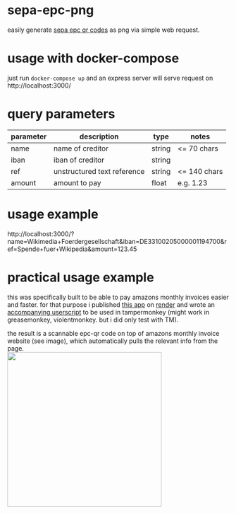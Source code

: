 # sepa-epc-png

easily generate [sepa epc qr codes](https://de.wikipedia.org/wiki/EPC-QR-Code) as png via simple web request.

# usage with docker-compose

just run `docker-compose up` and an express server will serve request on http://localhost:3000/

# query parameters

|parameter|description                |type  |notes        |
|---------|---------------------------|------|-------------|
|name     |name of creditor           |string|<= 70 chars  |
|iban     |iban of creditor           |string|             |
|ref      |unstructured text reference|string|<= 140 chars |
|amount   |amount to pay              |float |e.g. 1.23    |

# usage example

http://localhost:3000/?name=Wikimedia+Foerdergesellschaft&iban=DE33100205000001194700&ref=Spende+fuer+Wikipedia&amount=123.45

# practical usage example

this was specifically built to be able to pay amazons monthly invoices easier and faster. for that purpose i published [this app](https://sepa-epc-png.onrender.com) on [render](https://render.com) and wrote an [accompanying userscript](https://github.com/elgarfo/gm_scripts/blob/master/amazon_invoice_epc.user.js) to be used in tampermonkey (might work in greasemonkey, violentmonkey. but i did only test with TM).

the result is a scannable epc-qr code on top of amazons monthly invoice website (see image), which automatically pulls the relevant info from the page.  
<img src="https://github.com/elgarfo/sepa-epc-png/assets/3199424/e8dcf1f4-be4d-4905-bf47-a33b3a5af738" width="350">
